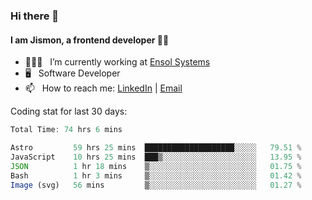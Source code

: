 ### Hi there 👋

#### I am Jismon, a frontend developer 👦🏻

- 🧑🏻‍💻   &nbsp; I’m currently working at <a href='https://www.ensolsystems.com/' target="_blank">Ensol Systems</a>
- 🖥   &nbsp; Software Developer
- 📫   &nbsp; How to reach me: <a href='https://www.linkedin.com/in/jismonthomas/'>LinkedIn</a> | <a href='mailto:hellojismonthomas@gmail.com'>Email</a>

Coding stat for last 30 days:
<!--START_SECTION:waka-->

```javascript
Total Time: 74 hrs 6 mins

Astro         59 hrs 25 mins  ████████████████████░░░░░   79.51 %
JavaScript    10 hrs 25 mins  ███▒░░░░░░░░░░░░░░░░░░░░░   13.95 %
JSON          1 hr 18 mins    ▒░░░░░░░░░░░░░░░░░░░░░░░░   01.75 %
Bash          1 hr 3 mins     ▒░░░░░░░░░░░░░░░░░░░░░░░░   01.42 %
Image (svg)   56 mins         ▒░░░░░░░░░░░░░░░░░░░░░░░░   01.27 %
```

<!--END_SECTION:waka-->

<!--
**jismonthomas/jismonthomas** is a ✨ _special_ ✨ repository because its `README.md` (this file) appears on your GitHub profile.

Here are some ideas to get you started:

- 🔭 I’m currently working on ...
- 🌱 I’m currently learning ...
- 👯 I’m looking to collaborate on ...
- 🤔 I’m looking for help with ...
- 💬 Ask me about ...
- 📫 How to reach me: ...
- 😄 Pronouns: ...
- ⚡ Fun fact: ...
-->
